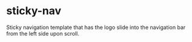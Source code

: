 # sticky-nav
Sticky navigation template that has the logo slide into the navigation bar from the left side upon scroll.
